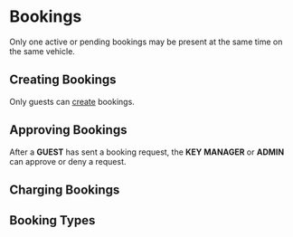 # Bookings

Only one active or pending bookings may be present at the same time on the same vehicle.

## Creating Bookings

Only guests can [create](permissions.md#bookings) bookings.

## Approving Bookings

After a **GUEST** has sent a booking request, the **KEY MANAGER** or **ADMIN** can approve or deny a request.

## Charging Bookings

## Booking Types